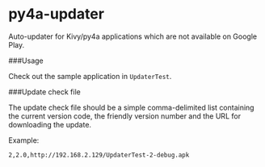 py4a-updater
============

Auto-updater for Kivy/py4a applications which are not
available on Google Play.

###Usage

Check out the sample application in `UpdaterTest`.

###Update check file

The update check file should be a simple comma-delimited
list containing the current version code, the friendly
version number and the URL for downloading the update.

Example:

    2,2.0,http://192.168.2.129/UpdaterTest-2-debug.apk
